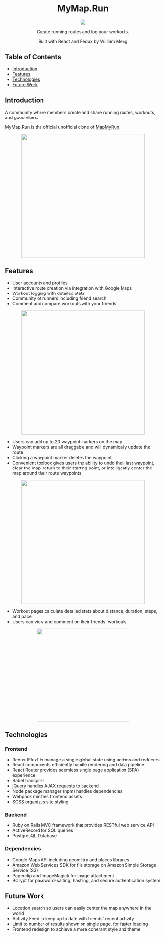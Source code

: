 <h1 align="center">MyMap.Run</h1>

<p align="center">
  <a href='http://www.mymap.run'><img src='http://www.roadtoepic.com/wp-content/uploads/2012/05/RunKeeper-Logo1.jpg'/></a>
</p>
<p align="center">Create running routes and log your workouts.</p>
<p align="center">Built with React and Redux by William Meng</p>

## Table of Contents

- [Introduction](#introduction)
- [Features](#features)
- [Technologies](#technologies)
- [Future Work](#future-work)

## Introduction

A community where members create and share running routes, workouts, and good vibes. 

MyMap.Run is the official unofficial clone of [MapMyRun](http://www.mapmyrun.com).

<p align="center">
<img src='https://s3-us-west-1.amazonaws.com/mymaprun-pro/readme/dashboard.png' height='400px'>
</p>

## Features

- User accounts and profiles
- Interactive route creation via integration with Google Maps
- Workout logging with detailed stats
- Community of runners including friend search
- Comment and compare workouts with your friends'

<p align="center"><img src='https://s3-us-west-1.amazonaws.com/mymaprun-pro/readme/route.png' width='400px'></p>

- Users can add up to 20 waypoint markers on the map
- Waypoint markers are all draggable and will dynamically update the route
- Clicking a waypoint marker deletes the waypoint
- Convenient toolbox gives users the ability to undo their last waypoint, clear the map, return to their starting point, or intelligently center the map around their route waypoints
 
<p align="center"><img src='https://s3-us-west-1.amazonaws.com/mymaprun-pro/readme/workout.png' width='400px'></p>

- Workout pages calculate detailed stats about distance, duration, steps, and pace
- Users can view and comment on their friends' workouts

<p align="center"><img src='https://s3-us-west-1.amazonaws.com/mymaprun-pro/readme/friends.png' width='300px'></p>

## Technologies

### Frontend

- Redux (Flux) to manage a single global state using actions and reducers
- React components efficiently handle rendering and data pipeline
- React Router provides seemless single page application (SPA) experience
- Babel transpiler
- jQuery handles AJAX requests to backend
- Node package manager (npm) handles dependencies
- Webpack minifies frontend assets
- SCSS organizes site styling

### Backend

- Ruby on Rails MVC framework that provides RESTful web service API
- ActiveRecord for SQL queries
- PostgresQL Database

### Dependencies

- Google Maps API including geometry and places libraries
- Amazon Web Services SDK for file storage on Amazon Simple Storage Service (S3)
- Paperclip and ImageMagick for image attachment
- BCrypt for password-salting, hashing, and secure authentication system

## Future Work

- Location search so users can easily center the map anywhere in the world
- Activity Feed to keep up to date with friends' recent activity
- Limit to number of results shown on single page, for faster loading
- Frontend redesign to achieve a more coherant style and theme
